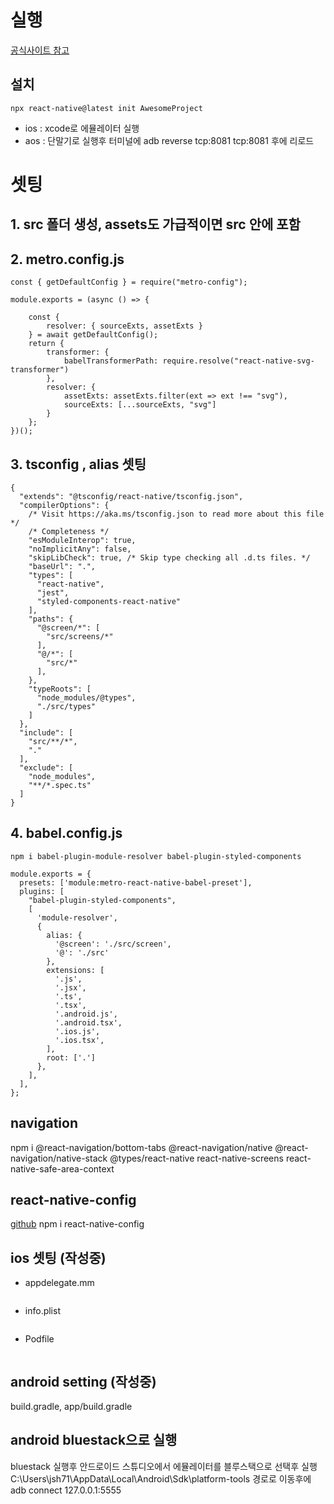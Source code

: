 # 실행

[공식사이트 참고](https://reactnative.dev/docs/environment-setup)

## 설치

```
npx react-native@latest init AwesomeProject
```

- ios : xcode로 에뮬레이터 실행
- aos : 단말기로 실행후 터미널에 adb reverse tcp:8081 tcp:8081 후에 리로드

# 셋팅

## 1. src 폴더 생성, assets도 가급적이면 src 안에 포함

## 2. metro.config.js

```
const { getDefaultConfig } = require("metro-config");

module.exports = (async () => {

    const {
        resolver: { sourceExts, assetExts }
    } = await getDefaultConfig();
    return {
        transformer: {
            babelTransformerPath: require.resolve("react-native-svg-transformer")
        },
        resolver: {
            assetExts: assetExts.filter(ext => ext !== "svg"),
            sourceExts: [...sourceExts, "svg"]
        }
    };
})();

```

## 3. tsconfig , alias 셋팅

```
{
  "extends": "@tsconfig/react-native/tsconfig.json",
  "compilerOptions": {
    /* Visit https://aka.ms/tsconfig.json to read more about this file */
    /* Completeness */
    "esModuleInterop": true,
    "noImplicitAny": false,
    "skipLibCheck": true, /* Skip type checking all .d.ts files. */
    "baseUrl": ".",
    "types": [
      "react-native",
      "jest",
      "styled-components-react-native"
    ],
    "paths": {
      "@screen/*": [
        "src/screens/*"
      ],
      "@/*": [
        "src/*"
      ],
    },
    "typeRoots": [
      "node_modules/@types",
      "./src/types"
    ]
  },
  "include": [
    "src/**/*",
    "."
  ],
  "exclude": [
    "node_modules",
    "**/*.spec.ts"
  ]
}
```

## 4. babel.config.js

```
npm i babel-plugin-module-resolver babel-plugin-styled-components
```

```
module.exports = {
  presets: ['module:metro-react-native-babel-preset'],
  plugins: [
    "babel-plugin-styled-components",
    [
      'module-resolver',
      {
        alias: {
          '@screen': './src/screen',
          '@': './src'
        },
        extensions: [
          '.js',
          '.jsx',
          '.ts',
          '.tsx',
          '.android.js',
          '.android.tsx',
          '.ios.js',
          '.ios.tsx',
        ],
        root: ['.']
      },
    ],
  ],
};

```

## navigation

npm i @react-navigation/bottom-tabs @react-navigation/native @react-navigation/native-stack @types/react-native react-native-screens react-native-safe-area-context

## react-native-config

[github](https://github.com/luggit/react-native-config)
npm i react-native-config

## ios 셋팅 (작성중)

- appdelegate.mm

```

```

- info.plist

```

```

- Podfile

```

```

## android setting (작성중)

build.gradle, app/build.gradle  


## android bluestack으로 실행

bluestack 실행후 안드로이드 스튜디오에서 에뮬레이터를 블루스택으로 선택후 실행
C:\Users\jsh71\AppData\Local\Android\Sdk\platform-tools 경로로 이동후에 adb connect 127.0.0.1:5555